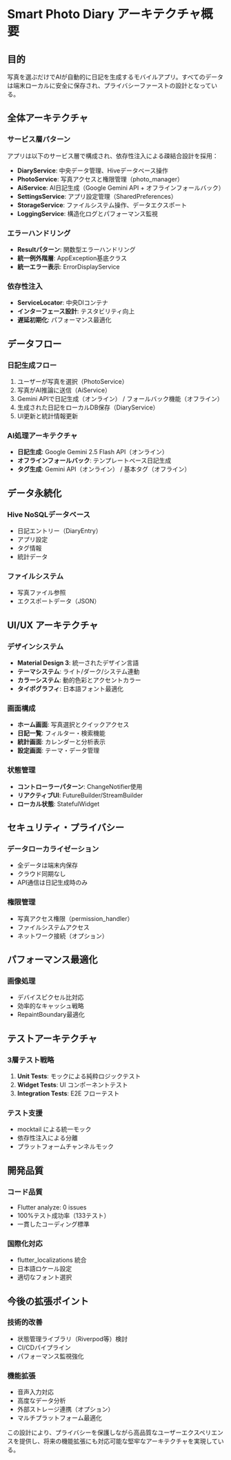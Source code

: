 # Smart Photo Diary アーキテクチャ概要

## 目的
写真を選ぶだけでAIが自動的に日記を生成するモバイルアプリ。すべてのデータは端末ローカルに安全に保存され、プライバシーファーストの設計となっている。

## 全体アーキテクチャ

### サービス層パターン
アプリは以下のサービス層で構成され、依存性注入による疎結合設計を採用：

- **DiaryService**: 中央データ管理、Hiveデータベース操作
- **PhotoService**: 写真アクセスと権限管理（photo_manager）
- **AiService**: AI日記生成（Google Gemini API + オフラインフォールバック）
- **SettingsService**: アプリ設定管理（SharedPreferences）
- **StorageService**: ファイルシステム操作、データエクスポート
- **LoggingService**: 構造化ログとパフォーマンス監視

### エラーハンドリング
- **Result<T>パターン**: 関数型エラーハンドリング
- **統一例外階層**: AppException基底クラス
- **統一エラー表示**: ErrorDisplayService

### 依存性注入
- **ServiceLocator**: 中央DIコンテナ
- **インターフェース設計**: テスタビリティ向上
- **遅延初期化**: パフォーマンス最適化

## データフロー

### 日記生成フロー
1. ユーザーが写真を選択（PhotoService）
2. 写真がAI推論に送信（AiService）
3. Gemini APIで日記生成（オンライン） / フォールバック機能（オフライン）
4. 生成された日記をローカルDB保存（DiaryService）
5. UI更新と統計情報更新

### AI処理アーキテクチャ
- **日記生成**: Google Gemini 2.5 Flash API（オンライン）
- **オフラインフォールバック**: テンプレートベース日記生成
- **タグ生成**: Gemini API（オンライン） / 基本タグ（オフライン）

## データ永続化

### Hive NoSQLデータベース
- 日記エントリー（DiaryEntry）
- アプリ設定
- タグ情報
- 統計データ

### ファイルシステム
- 写真ファイル参照
- エクスポートデータ（JSON）

## UI/UX アーキテクチャ

### デザインシステム
- **Material Design 3**: 統一されたデザイン言語
- **テーマシステム**: ライト/ダーク/システム連動
- **カラーシステム**: 動的色彩とアクセントカラー
- **タイポグラフィ**: 日本語フォント最適化

### 画面構成
- **ホーム画面**: 写真選択とクイックアクセス
- **日記一覧**: フィルター・検索機能
- **統計画面**: カレンダーと分析表示
- **設定画面**: テーマ・データ管理

### 状態管理
- **コントローラーパターン**: ChangeNotifier使用
- **リアクティブUI**: FutureBuilder/StreamBuilder
- **ローカル状態**: StatefulWidget

## セキュリティ・プライバシー

### データローカライゼーション
- 全データは端末内保存
- クラウド同期なし
- API通信は日記生成時のみ

### 権限管理
- 写真アクセス権限（permission_handler）
- ファイルシステムアクセス
- ネットワーク接続（オプション）

## パフォーマンス最適化

### 画像処理
- デバイスピクセル比対応
- 効率的なキャッシュ戦略
- RepaintBoundary最適化


## テストアーキテクチャ

### 3層テスト戦略
1. **Unit Tests**: モックによる純粋ロジックテスト
2. **Widget Tests**: UI コンポーネントテスト
3. **Integration Tests**: E2E フローテスト

### テスト支援
- mocktail による統一モック
- 依存性注入による分離
- プラットフォームチャンネルモック

## 開発品質

### コード品質
- Flutter analyze: 0 issues
- 100%テスト成功率（133テスト）
- 一貫したコーディング標準

### 国際化対応
- flutter_localizations 統合
- 日本語ロケール設定
- 適切なフォント選択

## 今後の拡張ポイント

### 技術的改善
- 状態管理ライブラリ（Riverpod等）検討
- CI/CDパイプライン
- パフォーマンス監視強化

### 機能拡張
- 音声入力対応
- 高度なデータ分析
- 外部ストレージ連携（オプション）
- マルチプラットフォーム最適化

この設計により、プライバシーを保護しながら高品質なユーザーエクスペリエンスを提供し、将来の機能拡張にも対応可能な堅牢なアーキテクチャを実現している。